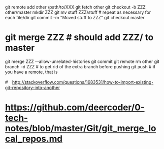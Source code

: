 git remote add other /path/to/XXX
git fetch other
git checkout -b ZZZ other/master
mkdir ZZZ
git mv stuff ZZZ/stuff             # repeat as necessary for each file/dir
git commit -m "Moved stuff to ZZZ"
git checkout master                
# git merge ZZZ                      # should add ZZZ/ to master
git merge ZZZ --allow-unrelated-histories
git commit
git remote rm other
git branch -d ZZZ                  # to get rid of the extra branch before pushing
git push                           # if you have a remote, that is

#　http://stackoverflow.com/questions/1683531/how-to-import-existing-git-repository-into-another
# https://github.com/deercoder/0-tech-notes/blob/master/Git/git_merge_local_repos.md